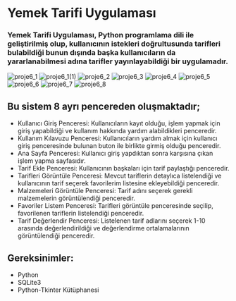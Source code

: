 # Yemek Tarifi Uygulaması
### Yemek Tarifi Uygulaması, Python programlama dili ile geliştirilmiş olup, kullanıcının istekleri doğrultusunda tarifleri bulabildiği bunun dışında başka kullanıcıların da yararlanabilmesi adına tarifler yayınlayabildiği bir uygulamadır.

![proje6_1](https://github.com/elifozten/proje6/assets/148040261/7cccf6f9-383b-4426-87c6-8f0d6eff8ca1)
![proje6_1(1)](https://github.com/elifozten/proje6/assets/148040261/e3cbeaf4-cfe3-407f-ac61-ba4f6d81a55f)
![proje6_2](https://github.com/elifozten/proje6/assets/148040261/7c7248a2-3b44-4c3e-85ad-a3cf897c89e8)
![proje6_3](https://github.com/elifozten/proje6/assets/148040261/9a2e6570-2540-449f-bba9-1d764428725a)
![proje6_4](https://github.com/elifozten/proje6/assets/148040261/b4aa0be8-9d21-41ea-a9eb-7c765b4beae3)
![proje6_5](https://github.com/elifozten/proje6/assets/148040261/acdc03df-52a6-4364-a993-14511b3073c0)
![proje6_6](https://github.com/elifozten/proje6/assets/148040261/f1848822-c7a2-4f5e-b4f2-5018db1d3237)
![proje6_7](https://github.com/elifozten/proje6/assets/148040261/3e9506f6-c393-4f7a-97af-fcb7612b344c)
![proje6_8](https://github.com/elifozten/proje6/assets/148040261/84acbe5a-279d-445f-a4f0-406adac57e7e)

## Bu sistem 8 ayrı pencereden oluşmaktadır;
* Kullanıcı Giriş Penceresi: Kullanıcıların kayıt olduğu, işlem yapmak için giriş yapabildiği ve kullanım hakkında yardım alabildikleri penceredir.
* Kullanım Kılavuzu Penceresi: Kullanıcıların yardım almak için kullanıcı giriş penceresinde bulunan buton ile birlikte girmiş olduğu penceredir.
* Ana Sayfa Penceresi: Kullanıcı giriş yapdıktan sonra karşısına çıkan işlem yapma sayfasıdır.
* Tarif Ekle Penceresi: Kullanıcının başkaları için tarif paylaştığı penceredir.
* Tarifleri Görüntüle Penceresi: Mevcut tariflerin detaylıca listelendiği ve kullanıcının tarif seçerek favorilerim listesine ekleyebildiği penceredir.
* Malzemeleri Görüntüle Penceresi: Tarif adını seçerek gerekli malzemelerin görüntülendiği penceredir.
* Favoriler Listem Penceresi: Tarifleri görüntüle penceresinde seçilip, favorilenen tariflerin listelendiği penceredir.
* Tarif Değerlendir Penceresi: Listelenen tarif adlarını seçerek 1-10 arasında değerlendirildiği ve değerlendirme ortalamalarının görüntülendiği penceredir.

## Gereksinimler:
* Python
* SQLite3
* Python-Tkinter Kütüphanesi
